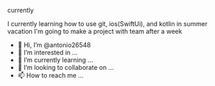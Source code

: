 currently 

I currently learning how to use git, ios(SwiftUi), and kotlin in summer vacation
I'm going to make a project with team after a week


- 👋 Hi, I’m @antonio26548
- 👀 I’m interested in ...
- 🌱 I’m currently learning ...
- 💞️ I’m looking to collaborate on ...
- 📫 How to reach me ...

<!---
antonio26548/antonio26548 is a ✨ special ✨ repository because its `README.md` (this file) appears on your GitHub profile.
You can click the Preview link to take a look at your changes.
--->
